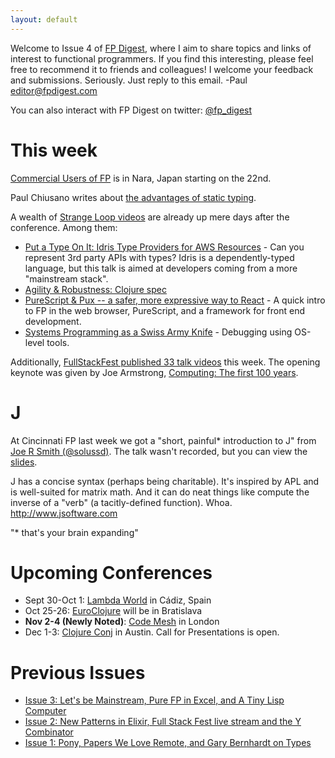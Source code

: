 ```yaml
---
layout: default
---
```

Welcome to Issue 4 of [FP Digest](http://fpdigest.com), where I aim to share topics and links of interest to functional programmers. If you find this interesting, please feel free to recommend it to friends and colleagues! I welcome your feedback and submissions. Seriously. Just reply to this email. -Paul editor@fpdigest.com

You can also interact with FP Digest on twitter: [@fp_digest](https://twitter.com/fp_digest)

This week
=========
[Commercial Users of FP](http://cufp.org/2016) is in Nara, Japan starting on the 22nd.

Paul Chiusano writes about [the advantages of static typing](https://pchiusano.github.io/2016-09-15/static-vs-dynamic.html).

A wealth of [Strange Loop videos](https://www.youtube.com/channel/UC_QIfHvN9auy2CoOdSfMWDw?feature=autonav) are already up mere days after the conference. Among them:

* [Put a Type On It: Idris Type Providers for AWS Resources](https://www.youtube.com/watch?v=QMPum88xluE) - Can you represent 3rd party APIs with types? Idris is a dependently-typed language, but this talk is aimed at developers coming from a more "mainstream stack".
* [Agility & Robustness: Clojure spec](https://www.youtube.com/watch?v=VNTQ-M_uSo8)
* [PureScript & Pux -- a safer, more expressive way to React](https://www.youtube.com/watch?v=AE4ToMtTmz4) - A quick intro to FP in the web browser, PureScript, and a framework for front end development.
* [Systems Programming as a Swiss Army Knife](https://www.youtube.com/watch?v=HfD9IMZ9rKY) - Debugging using OS-level tools.

Additionally, [FullStackFest published 33 talk videos](https://www.youtube.com/playlist?list=PLe9psSNJBf76DOOKMkDpyo_A5PfZk7JWc) this week. The opening keynote was given by Joe Armstrong, [Computing: The first 100 years](https://www.youtube.com/watch?v=itKFrXghGuA&index=2&list=PLe9psSNJBf76DOOKMkDpyo_A5PfZk7JWc).

J
=
At Cincinnati FP last week we got a "short, painful* introduction to J" from [Joe R Smith (@solussd)](https://twitter.com/solussd). The talk wasn't recorded,
but you can view the [slides](https://speakerdeck.com/solussd/a-short-painful-introduction-to-function-level-programming-with-j).

J has a concise syntax (perhaps being charitable). It's inspired by APL and is well-suited for matrix math. And it can do neat things like compute the inverse of a "verb" (a tacitly-defined function). Whoa. http://www.jsoftware.com

"* that's your brain expanding"

Upcoming Conferences
====================
* Sept 30-Oct 1: [Lambda World](http://www.lambda.world) in Cádiz, Spain 
* Oct 25-26: [EuroClojure](http://euroclojure.org) will be in Bratislava
* **Nov 2-4 (Newly Noted)**: [Code Mesh](http://www.codemesh.io) in London 
* Dec 1-3: [Clojure Conj](http://2016.clojure-conj.org) in Austin. Call for Presentations is open.

Previous Issues
===============
* [Issue 3: Let's be Mainstream, Pure FP in Excel, and A Tiny Lisp Computer](http://us14.campaign-archive1.com/?u=d6f2aa49298837561d558b64a&id=413a3761b6)
* [Issue 2: New Patterns in Elixir, Full Stack Fest live stream and the Y Combinator](http://us14.campaign-archive2.com/?u=d6f2aa49298837561d558b64a&id=783a45da1a)
* [Issue 1: Pony, Papers We Love Remote, and Gary Bernhardt on Types](http://us14.campaign-archive1.com/?u=d6f2aa49298837561d558b64a&id=2b2c1c458f)
